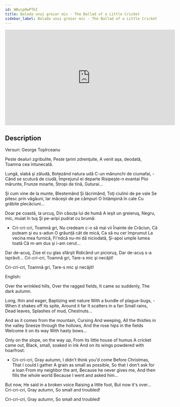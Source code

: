 ```yaml
---
id: WBucp0wPTbI
title: Balada unui greier mic - The Ballad of a Little Cricket
sidebar_label: Balada unui greier mic - The Ballad of a Little Cricket
---
```


<iframe
  width="560"
  height="315"
  src="https://www.youtube.com/embed/WBucp0wPTbI"
  title="YouTube video player"
  frameborder="0"
  allow="accelerometer; autoplay; clipboard-write; encrypted-media; gyroscope; picture-in-picture; web-share"
  referrerpolicy="strict-origin-when-cross-origin"
  allowfullscreen
></iframe>

## Description

Versuri: George Topîrceanu

Peste dealuri zgribulite,
Peste ţarini zdrenţuite,
A venit aşa, deodată,
Toamna cea întunecată.

Lungă, slabă şi zăludă,
Botezând natura udă
C-un mănunchi de ciumafai, -
Când se scutură de ciudă,
Împrejurul ei departe
Risipeşte-n evantai
Ploi mărunte,
Frunze moarte,
Stropi de tină,
Guturai...

Şi cum vine de la munte,
Blestemând
Şi lăcrimând,
Toţi ciulinii de pe vale
Se pitesc prin văgăuni,
Iar măceşii de pe câmpuri
O întâmpină în cale
Cu grăbite plecăciuni...

Doar pe coastă, la urcuş,
Din căsuţa lui de humă
A ieşit un greieruş,
Negru, mic, muiat în tuş
Şi pe-aripi pudrat cu brumă:

- Cri-cri-cri,
Toamnă gri,
Nu credeam c-o să mai vii
Înainte de Crăciun,
Că puteam şi eu s-adun
O grăunţă cât de mică,
Ca să nu cer împrumut
La vecina mea furnică,
Fi'ndcă nu-mi dă niciodată,
Şi-apoi umple lumea toată
Că m-am dus şi i-am cerut...

Dar de-acuş,
Zise el cu glas sfârşit
Ridicând un picioruş,
Dar de-acuş s-a isprăvit...
Cri-cri-cri,
Toamnă gri,
Tare-s mic şi necăjit!

Cri-cri-cri,
Toamnă gri,
Tare-s mic şi necăjit!

English:

Over the wrinkled hills,
Over the ragged fields,
It came so suddenly,
The dark autumn.

Long, thin and eager,
Baptizing wet nature
With a bundle of plague-bugs, -
When it shakes off its spite,
Around it far
It scatters in a fan
Small rains,
Dead leaves,
Splashes of mud,
Chestnuts...

And as it comes from the mountain,
Cursing
And weeping,
All the thistles in the valley
Sneeze through the hollows,
And the rose hips in the fields
Welcome it on its way
With hasty bows...

Only on the slope, on the way up,
From its little house of humus
A cricket came out,
Black, small, soaked in ink
And on its wings powdered with hoarfrost:

- Cri-cri-cri,
Gray autumn,
I didn't think you'd come
Before Christmas,
That I could I gather
A grain as small as possible,
So that I don't ask for a loan
From my neighbor the ant,
Because he never gives me,
And then fills the whole world
Because I went and asked him...

But now,
He said in a broken voice
Raising a little foot,
But now it's over...
Cri-cri-cri,
Gray autumn,
So small and troubled!

Cri-cri-cri,
Gray autumn,
So small and troubled!
